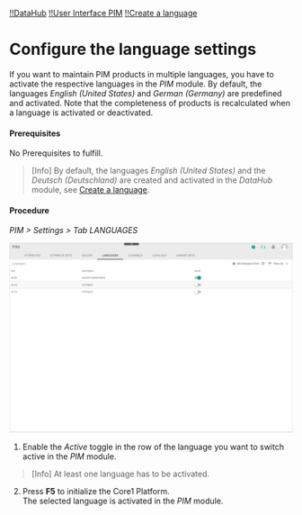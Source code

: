 [!!DataHub](DataHub)
[!!User Interface PIM](../UserInterface/00_UserInterface.md)
[!!Create a language](../../DataHub/Integration/05_ManageLanguages.md#create-a-language)


# Configure the language settings

If you want to maintain PIM products in multiple languages, you have to activate the respective languages in the *PIM* module. By default, the languages *English (United States)* and *German (Germany)* are predefined and activated. Note that the completeness of products is recalculated when a language is activated or deactivated.

#### Prerequisites

No Prerequisites to fulfill.

> [Info] By default, the languages *English (United States)* and the *Deutsch (Deutschland)* are created and activated in the *DataHub* module, see [Create a language](../../DataHub/Integration/05_ManageLanguages.md#create-a-language).

#### Procedure
*PIM > Settings > Tab LANGUAGES*

![Languages](../../Assets/Screenshots/PIM/Settings/Languages/Languages.png "[Languages]")

1. Enable the *Active* toggle in the row of the language you want to switch active in the *PIM* module.

  > [Info] At least one language has to be activated.

2. Press **F5** to initialize the Core1 Platform.   
  The selected language is activated in the *PIM* module.
